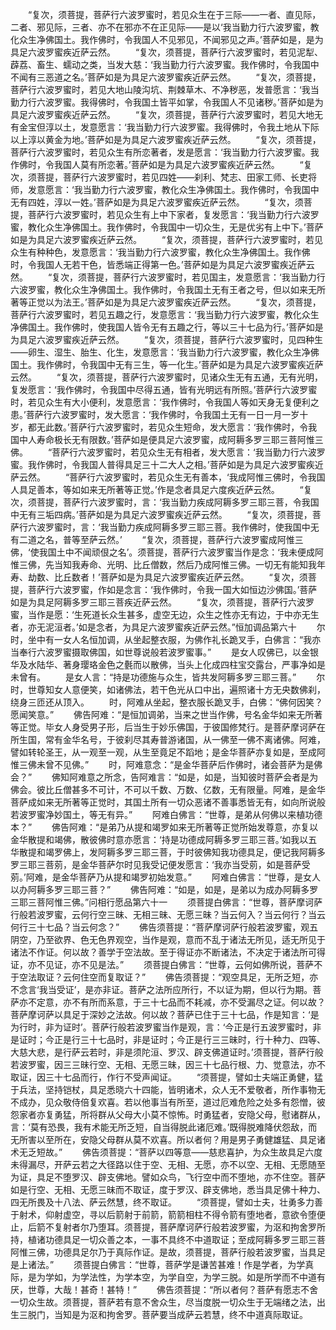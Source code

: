 <!-- { "loadSidebar": true } -->
　　“复次，须菩提，菩萨行六波罗蜜时，若见众生在于三际——一者、直见际，二者、邪见际，三者、亦不在邪亦不在正见际——是以‘我当勤力行六波罗蜜，教化众生净佛国土。我作佛时，令我国人不见邪见，不闻邪见之声。’菩萨如是，是为具足六波罗蜜疾近萨云然。
　　“复次，须菩提，菩萨行六波罗蜜时，若见泥犁、薜荔、畜生、蠕动之类，当发大慈：‘我当勤力行六波罗蜜。我作佛时，令我国中不闻有三恶道之名。’菩萨如是为具足六波罗蜜疾近萨云然。
　　“复次，须菩提，菩萨行六波罗蜜时，若见大地山陵沟坑、荆棘草木、不净秽恶，发普愿言：‘我当勤力行六波罗蜜。我得佛时，令我国土皆平如掌，令我国人不见诸秽。’菩萨如是为具足六波罗蜜疾近萨云然。
　　“复次，须菩提，菩萨行六波罗蜜时，若见大地无有金宝但淳以土，发意愿言：‘我当勤力行六波罗蜜。我得佛时，令我土地从下际以上淳以黄金为地。’菩萨如是为具足六波罗蜜疾近萨云然。
　　“复次，须菩提，菩萨行六波罗蜜时，若见众生有所恋著者，发是愿言：‘我当勤力行六波罗蜜。我作佛时，令我国人莫有所恋著。’菩萨如是为具足六波罗蜜疾近萨云然。
　　“复次，须菩提，菩萨行六波罗蜜时，若见四姓——刹利、梵志、田家工师、长吏将师，发意愿言：‘我当勤力行六波罗蜜，教化众生净佛国土。我作佛时，令我国中无有四姓，淳以一姓。’菩萨如是为具足六波罗蜜疾近萨云然。
　　“复次，须菩提，菩萨行六波罗蜜时，若见众生有上中下家者，复发愿言：‘我当勤力行六波罗蜜，教化众生净佛国土。我作佛时，令我国中一切众生，无是优劣有上中下。’菩萨如是为具足六波罗蜜疾近萨云然。
　　“复次，须菩提，菩萨行六波罗蜜时，若见众生有种种色，发意愿言：‘我当勤力行六波罗蜜，教化众生净佛国土。我作佛时，令我国人无若干色，皆悉端正得第一色。’菩萨如是为具足六波罗蜜疾近萨云然。
　　“复次，须菩提，菩萨行六波罗蜜时，若见国主，发意愿言：‘我当勤力行六波罗蜜，教化众生净佛国土。我作佛时，令我国土无有王者之号，但以如来无所著等正觉以为法王。’菩萨如是为具足六波罗蜜疾近萨云然。
　　“复次，须菩提，菩萨行六波罗蜜时，若见五趣之行，发意愿言：‘我当勤力行六波罗蜜，教化众生净佛国土。我作佛时，使我国人皆令无有五趣之行，等以三十七品为行。’菩萨如是为具足六波罗蜜疾近萨云然。
　　“复次，须菩提，菩萨行六波罗蜜时，见四种生——卵生、湿生、胎生、化生，发意愿言：‘我当勤力行六波罗蜜，教化众生净佛国土。我作佛时，令我国中无有三生，等一化生。’菩萨如是为具足六波罗蜜疾近萨云然。
　　“复次，须菩提，菩萨行六波罗蜜时，见诸众生无有五通，无有光明，复发愿言：‘我作佛时，令我国中尽得五通，皆有光明远有所照。’菩萨行六波罗蜜时，若见众生有大小便利，发意愿言：‘我作佛时，令我国人等如天身无复便利之患。’菩萨行六波罗蜜时，发大愿言：‘我作佛时，令我国土无有一日一月一岁十岁，都无此数。’菩萨行六波罗蜜时，若见众生短命，发大愿言：‘我作佛时，令我国中人寿命极长无有限数。’菩萨如是便具足六波罗蜜，成阿耨多罗三耶三菩阿惟三佛。
　　“菩萨行六波罗蜜时，若见众生无有相者，发大愿言：‘我当勤力行六波罗蜜。我作佛时，令我国人普得具足三十二大人之相。’菩萨如是为具足六波罗蜜疾近萨云然。
　　“菩萨行六波罗蜜时，若见众生无有善本，‘我成阿惟三佛时，令我国人具足善本，等如如来无所著等正觉。’作是念者具足六度疾近萨云然。
　　“复次，须菩提，菩萨行六波罗蜜时，言：‘我当勤力疾成阿耨多罗三耶三菩，令我国中无有三垢四病。’菩萨如是为具足六波罗蜜疾近萨云然。
　　“复次，须菩提，菩萨行六波罗蜜时，言：‘我当勤力疾成阿耨多罗三耶三菩。我作佛时，使我国中无有二道之名，普等至萨云然。’
　　“复次，须菩提，菩萨行六波罗蜜成阿惟三佛，‘使我国土中不闻顽佷之名’。须菩提，菩萨行六波罗蜜当作是念：‘我未便成阿惟三佛，先当知我寿命、光明、比丘僧数，然后乃成阿惟三佛。一切无有能知我年寿、劫数、比丘数者！’菩萨如是为具足六波罗蜜疾近萨云然。
　　“复次，须菩提，菩萨行六波罗蜜，作如是念言：‘我作佛时，令我一国大如恒边沙佛国。’菩萨如是为具足阿耨多罗三耶三菩疾近萨云然。
　　“复次，须菩提，菩萨行六波罗蜜，当作是愿：‘生死道长众生甚多，虚空无边，众生之性亦无有边，于中亦无生者，亦无泥洹者。’如是念者，为具足六波罗蜜疾近萨云然。”恒加调品第六十
　　尔时，坐中有一女人名恒加调，从坐起整衣服，为佛作礼长跪叉手，白佛言：“我亦当奉行六波罗蜜摄取佛国，如世尊说般若波罗蜜事。”
　　是女人叹佛已，以金银华及水陆华、著身璎珞金色之氎而以散佛，当头上化成四柱宝交露台，严事净如是未曾有。
　　是女人言：“持是功德施与众生，皆共发阿耨多罗三耶三菩。”
　　尔时，世尊知女人意便笑，如诸佛法，若干色光从口中出，遍照诸十方无央数佛刹，绕身三匝还从顶入。
　　时，阿难从坐起，整衣服长跪叉手，白佛：“佛何因笑？愿闻笑意。”
　　佛告阿难：“是恒加调弟，当来之世当作佛，号名金华如来无所著等正觉。毕女人身受男子形，后当生于妙乐佛国，于彼国修梵行。是菩萨摩诃萨在所生国，常有金华名号，于彼刹尽其寿普游诸国，从一佛至一佛不离诸佛。阿难，譬如转轮圣王，从一观至一观，从生至竟足不蹈地；是金华菩萨亦复如是，至成阿惟三佛未曾不见佛。”
　　时，阿难意念：“是金华菩萨后作佛时，诸会菩萨为是佛会？”
　　佛知阿难意之所念，告阿难言：“如是，如是，当知彼时菩萨会者是为佛会。彼比丘僧甚多不可计，不可以千数、万数、亿数，无有限量。阿难，是金华菩萨成如来无所著等正觉时，其国土所有一切众恶诸不善事悉皆无有，如向所说般若波罗蜜净妙国土，等无有异。”
　　阿难白佛言：“世尊，是弟从何佛以来植功德本？”
　　佛告阿难：“是弟乃从提和竭罗如来无所著等正觉所始发尊意，亦复以金华散提和竭佛，散彼佛时意亦愿言：‘持是功德成阿耨多罗三耶三菩。’如我以五华散提和竭罗佛上，发阿耨多罗三耶三菩，于时彼佛知我功德具足，便记我阿耨多罗三耶三菩莂，是金华菩萨尔时见我受记便发愿言：‘我亦当受莂，如是菩萨受莂。’阿难，是金华菩萨乃从提和竭罗初始发意。”
　　阿难白佛言：“世尊，是女人以办阿耨多罗三耶三菩？”
　　佛告阿难：“如是，如是，是弟以为成办阿耨多罗三耶三菩阿惟三佛。”问相行愿品第六十一
　　须菩提白佛言：“世尊，菩萨摩诃萨行般若波罗蜜，云何行空三昧、无相三昧、无愿三昧？当云何入？当云何行？当云何行三十七品？当云何念？”
　　佛告须菩提：“菩萨摩诃萨行般若波罗蜜，观五阴空，乃至欲界、色无色界观空，当作是观，意而不乱于诸法无所见，适无所见于诸法不作证。何以故？善学于空法故。至于得证亦不断诸法，不决定于诸法所可得证，亦不见证，亦不见是法。”
　　须菩提白佛言：“世尊，云何如佛所说，菩萨不于空法取证？云何住空而复取证？”
　　佛告须菩提：“观空具足，无所乏短，亦不念言‘我当受证’，是亦非证。菩萨之法所应所行，不以证为期，但以行为期。菩萨亦不定意，亦不有所而系意，于三十七品而不耗减，亦不受漏尽之证。何以故？菩萨摩诃萨以具足于深妙之法故。何以故？菩萨已住于三十七品，作是知言：‘是为行时，非为证时’。菩萨行般若波罗蜜当作是观，言：‘今正是行五波罗蜜时，非是证时；今正是行三十七品时，非是证时；今正是行三三昧时，行十种力、四等、大慈大悲，是行萨云若时，非是须陀洹、罗汉、辟支佛道证时。’须菩提，菩萨行般若波罗蜜，因三三昧行空、无相、无愿三昧，因三十七品行根、力、觉意法，亦不取证，因三十七品而行，作行不受声闻证。
　　“须菩提，譬如士夫端正勇健，猛于兵法，坚持铠杖，具足悉晓六十四能，皆明诸术，众人无不爱敬者，所作事物无不成办，见众敬侍倍复欢喜。若以他事当有所至，道过厄难危险之处多有怨憎，彼怨家者亦复勇猛，所将群从父母大小莫不惊怖。时勇猛者，安隐父母，慰诸群从，言：‘莫有恐畏，我有术能无所乏短，自当得脱此诸厄难。’既得脱难降伏怨敌，而无所害以至所在，安隐父母群从莫不欢喜。所以者何？用是男子勇健雄猛、具足诸术无乏短故。”
　　佛告须菩提：“菩萨以四等意——慈悲喜护，为众生故具足六度未得漏尽，开萨云若之大径路以住于空、无相、无愿，亦不以空、无相、无愿随至为证，具足不堕罗汉、辟支佛地。譬如众鸟，飞行空中而不堕地，亦不住空。菩萨如是行空、无相、无愿三昧而不取证，度于罗汉、辟支佛地，悉当具足佛十种力、四无所畏及十八法、萨云然慧，终不取证。
　　“须菩提，譬如士夫，壮勇多力善于射术，仰射虚空，寻以后箭射于前箭，箭箭相柱不得令箭有堕地者，意欲令堕便止，后箭不复射者尔乃堕耳。须菩提，菩萨摩诃萨行般若波罗蜜，为沤和拘舍罗所持，植诸功德具足一切众善之本，一事不具终不中道取证；至成阿耨多罗三耶三菩阿惟三佛，功德具足尔乃于真际作证。是故，须菩提，菩萨行般若波罗蜜，当具足是上诸法。”
　　须菩提白佛言：“世尊，菩萨学是谦苦甚难！作是学者，为学真际，是为学如，为学法性，为学本空，为学自空，为学三脱。如是所学而不中道有厌，世尊，大哉！甚奇！甚特！”
　　佛告须菩提：“所以者何？菩萨有愿志不舍一切众生故。须菩提，菩萨若有意不舍众生，尽当度脱一切众生于无端绪之法，出生三脱门，当知是为沤和拘舍罗。菩萨要当成萨云若慧，终不中道真际取证。

